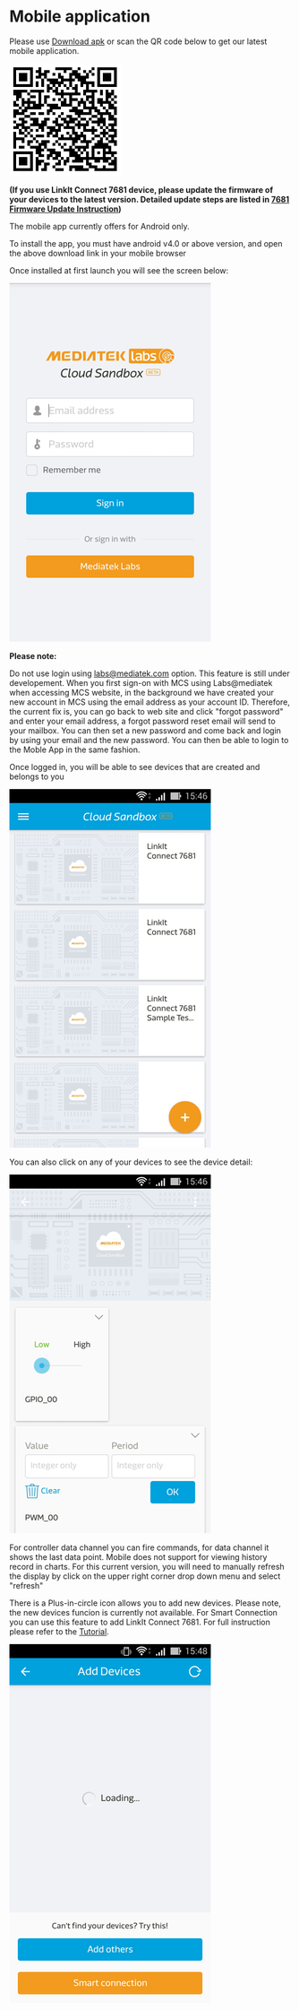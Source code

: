 # Mobile application


Please use [Download apk](https://s3.cn-north-1.amazonaws.com.cn/mtk.linkit/mcs-latest-production-release.apk) or scan the QR code below to get our latest mobile application.

![](../images/Mobile_application/img_mobileapplication_00_cn.png)

**(If you use LinkIt Connect 7681 device, please update the firmware of your devices to the latest version. Detailed update steps are listed in **[7681 Firmware Update Instruction](../7681_firmware_update--cn/)**)**


The mobile app currently offers for Android only.

To install the app, you must have android v4.0 or above version, and open the above download link in your mobile browser


Once installed at first launch you will see the screen below:

![](../images/Mobile_application/img_mobileapplication_01.png)


**Please note:**

Do not use login using labs@mediatek.com option. This feature is still under developement. When you first sign-on with MCS using Labs@mediatek when accessing MCS website, in the background we have created your new account in MCS using the email address as your account ID. Therefore, the current fix is, you can go back to web site and  click "forgot password" and enter your email address, a forgot password reset email will send to your mailbox. You can then set a new password and come back and login by using your email and the new password. You can then be able to login to the Moble App in the same fashion.


Once logged in, you will be able to see devices that are created and belongs to you

![](../images/Mobile_application/img_mobileapplication_02.png)

You can also click on any of your devices to see the device detail:

![](../images/Mobile_application/img_mobileapplication_03.png)

For controller data channel you can fire commands, for data channel it shows the last data point. Mobile does not support for viewing history record in charts. For this current version, you will need to manually refresh the display by click on the upper right corner drop down menu and select "refresh"

There is a Plus-in-circle icon allows you to add new devices. Please note, the new devices funcion is currently not available. For Smart Connection you can use this feature to add LinkIt Connect 7681. For full instruction please refer to the [Tutorial](http://mcs.mediatek.com/resources/latest/tutorial/implementing_using_mt7681_development_board).

![](../images/Mobile_application/img_mobileapplication_04.png)


